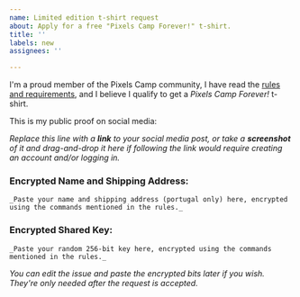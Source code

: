 ```yaml
---
name: Limited edition t-shirt request
about: Apply for a free "Pixels Camp Forever!" t-shirt.
title: ''
labels: new
assignees: ''

---
```


I'm a proud member of the Pixels Camp community, I have read the [rules and requirements](https://github.com/PixelsCamp/pixelscamp-forever/blob/master/README.md), and I believe I qualify to get a _Pixels Camp Forever!_ t-shirt.

This is my public proof on social media:

_Replace this line with a **link** to your social media post, or take a **screenshot** of it and drag-and-drop it here if following the link would require creating an account and/or logging in._

### Encrypted Name and Shipping Address:

```
_Paste your name and shipping address (portugal only) here, encrypted using the commands mentioned in the rules._
```

### Encrypted Shared Key:

```
_Paste your random 256-bit key here, encrypted using the commands mentioned in the rules._
```

_You can edit the issue and paste the encrypted bits later if you wish. They're only needed after the request is accepted._
